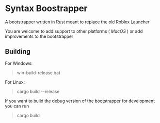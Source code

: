 # Syntax Boostrapper
A bootstrapper written in Rust meant to replace the old Roblox Launcher

You are welcome to add support to other platforms ( *MacOS* ) or add improvements to the bootstrapper

## Building
For Windows:
> win-build-release.bat

For Linux:
> cargo build --release

If you want to build the debug version of the bootstrapper for development you can run
> cargo build

